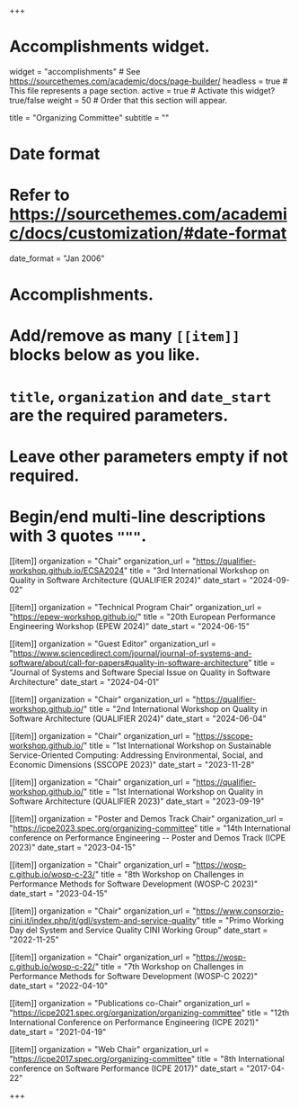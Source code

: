 +++
# Accomplishments widget.
widget = "accomplishments"  # See https://sourcethemes.com/academic/docs/page-builder/
headless = true  # This file represents a page section.
active = true  # Activate this widget? true/false
weight = 50  # Order that this section will appear.

title = "Organizing Committee"
subtitle = ""

# Date format
#   Refer to https://sourcethemes.com/academic/docs/customization/#date-format
date_format = "Jan 2006"

# Accomplishments.
#   Add/remove as many `[[item]]` blocks below as you like.
#   `title`, `organization` and `date_start` are the required parameters.
#   Leave other parameters empty if not required.
#   Begin/end multi-line descriptions with 3 quotes `"""`.

[[item]]
  organization = "Chair"
  organization_url = "https://qualifier-workshop.github.io/ECSA2024"
  title = "3rd International Workshop on Quality in Software Architecture (QUALIFIER 2024)"
  date_start = "2024-09-02"

[[item]]
  organization = "Technical Program Chair"
  organization_url = "https://epew-workshop.github.io/"
  title = "20th European Performance Engineering Workshop (EPEW 2024)"
  date_start = "2024-06-15"

[[item]]
  organization = "Guest Editor"
  organization_url = "https://www.sciencedirect.com/journal/journal-of-systems-and-software/about/call-for-papers#quality-in-software-architecture"
  title = "Journal of Systems and Software Special Issue on Quality in Software Architecture"
  date_start = "2024-04-01"

[[item]]
  organization = "Chair"
  organization_url = "https://qualifier-workshop.github.io/"
  title = "2nd International Workshop on Quality in Software Architecture (QUALIFIER 2024)"
  date_start = "2024-06-04"

[[item]]
  organization = "Chair"
  organization_url = "https://sscope-workshop.github.io/"
  title = "1st International Workshop on Sustainable Service-Oriented Computing: Addressing Environmental, Social, and Economic Dimensions (SSCOPE 2023)"
  date_start = "2023-11-28"

[[item]]
  organization = "Chair"
  organization_url = "https://qualifier-workshop.github.io/"
  title = "1st International Workshop on Quality in Software Architecture (QUALIFIER 2023)"
  date_start = "2023-09-19"

[[item]]
  organization = "Poster and Demos Track Chair"
  organization_url = "https://icpe2023.spec.org/organizing-committee"
  title = "14th International conference on Performance Engineering -- Poster and Demos Track (ICPE 2023)"
  date_start = "2023-04-15"

[[item]]
  organization = "Chair"
  organization_url = "https://wosp-c.github.io/wosp-c-23/"
  title = "8th Workshop on Challenges in Performance Methods for Software Development (WOSP-C 2023)"
  date_start = "2023-04-15"

[[item]]
  organization = "Chair"
  organization_url = "https://www.consorzio-cini.it/index.php/it/gdl/system-and-service-quality"
  title = "Primo Working Day del System and Service Quality CINI Working Group"
  date_start = "2022-11-25"

[[item]]
  organization = "Chair"
  organization_url = "https://wosp-c.github.io/wosp-c-22/"
  title = "7th Workshop on Challenges in Performance Methods for Software Development (WOSP-C 2022)"
  date_start = "2022-04-10"

[[item]]
  organization = "Publications co-Chair"
  organization_url = "https://icpe2021.spec.org/organization/organizing-committee"
  title = "12th International Conference on Performance Engineering (ICPE 2021)"
  date_start = "2021-04-19"

[[item]]
  organization = "Web Chair"
  organization_url = "https://icpe2017.spec.org/organizing-committee"
  title = "8th International conference on Software Performance (ICPE 2017)"
  date_start = "2017-04-22"	

+++
